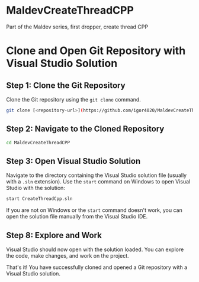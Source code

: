 # MaldevCreateThreadCPP
Part of the Maldev series, first dropper, create thread CPP

# Clone and Open Git Repository with Visual Studio Solution

## Step 1: Clone the Git Repository

Clone the Git repository using the `git clone` command.

```bash
git clone [<repository-url>](https://github.com/igor4020/MaldevCreateThreadCPP.git)
```

## Step 2: Navigate to the Cloned Repository

```bash
cd MaldevCreateThreadCPP
```

## Step 3: Open Visual Studio Solution

Navigate to the directory containing the Visual Studio solution file (usually with a `.sln` extension). Use the `start` command on Windows to open Visual Studio with the solution:

```bash
start CreateThreadCpp.sln
```

If you are not on Windows or the `start` command doesn't work, you can open the solution file manually from the Visual Studio IDE.

## Step 8: Explore and Work

Visual Studio should now open with the solution loaded. You can explore the code, make changes, and work on the project.

That's it! You have successfully cloned and opened a Git repository with a Visual Studio solution.
